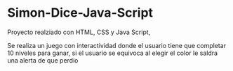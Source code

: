 # Simon-Dice-Java-Script

Proyecto realziado con HTML, CSS y Java Script,

Se realiza un juego con interactividad donde el usuario tiene que completar 10 niveles para ganar, si el usuario se equivoca al elegir el color le saldra una alerta de que perdio
